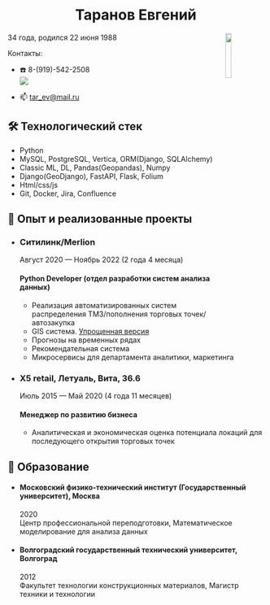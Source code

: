<h1 align="center">Таранов Евгений</h1>

<div>
<p><img src="https://user-images.githubusercontent.com/64016012/205696423-bf81ff43-f459-451a-8144-8cd39f770414.jpg" align="right" style="width:15%;height:15%" />
34 года, родился  22 июня 1988 
 
 
Контакты:  


* :telephone: 8-(919)-542-2508  
   <a href="https://t.me/evgen_ich_2022">
       <img src="https://img.shields.io/badge/Telegram-2CA5E0?style=for-the-badge&logo=telegram&logoColor=white"/>
   </a>  
   
   
* :mailbox: tar_ev@mail.ru  

</p>
</div>


## 🛠 Технологический стек

*   Python
*   MySQL, PostgreSQL, Vertica, ORM(Django, SQLAlchemy)
*   Classic ML, DL, Pandas(Geopandas), Numpy
*   Django(GeoDjango), FastAPI, Flask, Folium
*   Html/css/js
*   Git, Docker, Jira, Confluence


## :briefcase: Опыт и реализованные проекты  
*   ### Ситилинк/Merlion  
    Август 2020 — Ноябрь 2022 (2 года 4 месяца)  
    #### Python Developer (отдел разработки систем анализа данных)
    * Реализация автоматизированных систем распределения ТМЗ/пополнения торговых точек/автозакупка
    * GIS система. [Упрощенная версия](https://github.com/TaranovEV/householder_gis)
    * Прогнозы на временных рядах
    * Рекомендательная система
    * Микросервисы для департамента аналитики, маркетинга
    
*   ### X5 retail, Летуаль, Вита, 36.6
    Июль 2015 — Май 2020 (4 года 11 месяцев)  
    #### Менеджер по развитию бизнеса
    * Аналитическая и экономическая оценка потенциала локаций для последующего открытия торговых точек


## :book: Образование  
*   #### Московский физико-технический институт (Государственный университет), Москва 
    2020  
    Центр профессиональной переподготовки, Математическое моделирование для анализа данных
*   #### Волгоградский государственный технический университет, Волгоград 
    2012  
    Факультет технологии конструкционных материалов, Магистр техники и технологии
